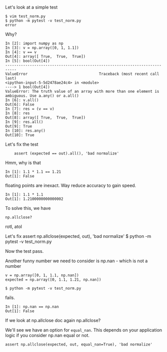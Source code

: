 Let's look at a simple test

    $ vim test_norm.py
    $ python -m pytest -v test_norm.py
    error

Why?
    
```
In [2]: import numpy as np
In [3]: v = np.array([0, 1, 1.1])
In [4]: v == v
Out[4]: array([ True,  True,  True])
In [5]: bool(Out[4])
---------------------------------------------------------------------------
ValueError                                Traceback (most recent call last)
<ipython-input-5-5d2478ae24c4> in <module>
----> 1 bool(Out[4])
ValueError: The truth value of an array with more than one element is ambiguous. Use a.any() or a.all()
In [6]: v.all()
Out[6]: False
In [7]: res = (v == v)
In [8]: res
Out[8]: array([ True,  True,  True])
In [9]: res.all()
Out[9]: True
In [10]: res.any()
Out[10]: True
```

Let's fix the test
```
    assert (expected == out).all(), 'bad normalize'
```

Hmm, why is that

```
In [1]: 1.1 * 1.1 == 1.21
Out[1]: False
```

floating points are inexact. Way reduce accuracy to gain speed.
```
In [1]: 1.1 * 1.1
Out[1]: 1.2100000000000002
```

To solve this, we have 

    np.allclose?

rotl, atol

Let's fix
    assert np.allclose(expected, out), 'bad normalize'
    $ python -m pytest -v test_norm.py

Now the test pass.

Another funny number we need to consider is np.nan - which is not a number

    v = np.array([0, 1, 1.1, np.nan])
    expected = np.array([0, 1.1, 1.21, np.nan])

    $ python -m pytest -v test_norm.py

fails.

    In [1]: np.nan == np.nan
    Out[1]: False

If we look at np.allclose doc again
    np.allclose?

We'll see we have an option for `equal_nan`. This depends on your application
logic if you consider np.nan equal or not.

    assert np.allclose(expected, out, equal_nan=True), 'bad normalize'

